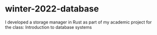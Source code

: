 # winter-2022-database
I developed a storage manager in Rust as part of my academic project for the class: Introduction to database systems
